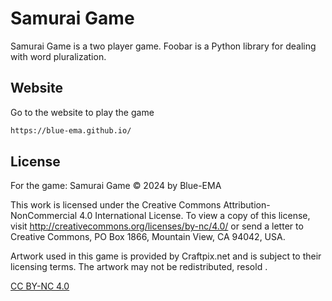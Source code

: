 # Samurai Game
Samurai Game is a two player game.
Foobar is a Python library for dealing with word pluralization.

## Website

Go to the website to play the game

```bash
https://blue-ema.github.io/
```

## License

For the game:
Samurai Game © 2024 by Blue-EMA

This work is licensed under the Creative Commons Attribution-NonCommercial 4.0 International License. 
To view a copy of this license, visit http://creativecommons.org/licenses/by-nc/4.0/ or send a letter to Creative Commons, PO Box 1866, Mountain View, CA 94042, USA.

Artwork used in this game is provided by Craftpix.net and is subject to their licensing terms. The artwork may not be redistributed, resold .

[CC BY-NC 4.0](http://creativecommons.org/licenses/by-nc/4.0/)
